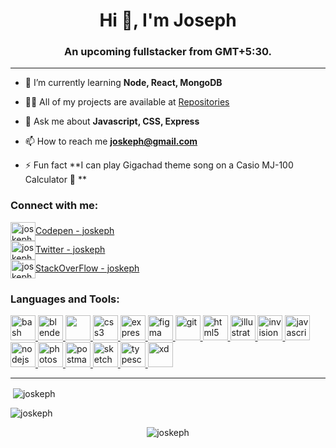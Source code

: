 <h1 align="center">Hi 👋, I'm Joseph</h1>
<h3 align="center">An upcoming fullstacker from GMT+5:30.</h3>

<hr>

- 🌱 I’m currently learning **Node, React, MongoDB**

- 👨‍💻 All of my projects are available at
[Repositories](https://github.com/joskeph?tab=repositories)

- 💬 Ask me about **Javascript, CSS, Express**

- 📫 How to reach me **joskeph@gmail.com**

- ⚡ Fun fact **I can play Gigachad theme song on a Casio MJ-100 Calculator 🤩 **

<h3 align="left">Connect with me:</h3>
<p align="left">
    <a href="https://codepen.io/joskeph" target="blank"><img align="center"
            src="https://cdn.cdnlogo.com/logos/c/77/codepen-icon.svg"
            alt="joskeph" height="30" width="40" />Codepen - joskeph</a><br>
    <a href="https://twitter.com/joskeph" target="blank"><img align="center"
            src="https://cdn.cdnlogo.com/logos/t/45/twitter.svg"
            alt="joskeph" height="30" width="40" />Twitter - joskeph</a><br>
    <a href="https://stackoverflow.com/users/joskeph" target="blank"><img align="center"
            src="https://cdn.cdnlogo.com/logos/s/63/stack-overflow.svg"
              alt="joskeph" height="30" width="40" />StackOverFlow - joskeph</a>
</p>

<h3 align="left">Languages and Tools:</h3>
<p align="left"> <a href="https://www.gnu.org/software/bash/" target="_blank" rel="noreferrer"> <img
            src="https://www.vectorlogo.zone/logos/gnu_bash/gnu_bash-icon.svg" alt="bash" width="40" height="40" /> </a>
    <a href="https://www.blender.org/" target="_blank" rel="noreferrer"> <img
            src="https://download.blender.org/branding/community/blender_community_badge_white.svg" alt="blender"
            width="40" height="40" /> </a> <a href="https://getbootstrap.com" target="_blank" rel="noreferrer"> <img
            src="https://cdn.jsdelivr.net/gh/devicons/devicon/icons/bootstrap/bootstrap-original-wordmark.svg"
            width="40" height="40" />
    </a> <a href="https://www.w3schools.com/css/" target="_blank" rel="noreferrer"> <img
            src="https://cdn.jsdelivr.net/gh/devicons/devicon/icons/css3/css3-original.svg"
            alt="css3" width="40" height="40" /> </a> <a href="https://expressjs.com" target="_blank" rel="noreferrer">
        <img src="https://encrypted-tbn0.gstatic.com/images?q=tbn:ANd9GcS8aBF0M3m7Vpv5mqUNg9lI8kBHO7ciVIzS0ocCgaJgX2RuFTylhxQh5icCurZpKcLigw&usqp=CAU" height
            alt="express" width="40" height="40" /> </a> <a href="https://www.figma.com/" target="_blank"
        rel="noreferrer"> <img src="https://www.vectorlogo.zone/logos/figma/figma-icon.svg" alt="figma" width="40"
            height="40" /> </a> <a href="https://git-scm.com/" target="_blank" rel="noreferrer"> <img
            src="https://www.vectorlogo.zone/logos/git-scm/git-scm-icon.svg" alt="git" width="40" height="40" /> </a> <a
        href="https://www.w3.org/html/" target="_blank" rel="noreferrer"> <img
            src="https://cdn.jsdelivr.net/gh/devicons/devicon/icons/html5/html5-original.svg"
            alt="html5" width="40" height="40" /> </a> <a href="https://www.adobe.com/in/products/illustrator.html"
        target="_blank" rel="noreferrer"> <img
            src="https://www.vectorlogo.zone/logos/adobe_illustrator/adobe_illustrator-icon.svg" alt="illustrator"
            width="40" height="40" /> </a> <a href="https://www.invisionapp.com/" target="_blank" rel="noreferrer"> <img
            src="https://www.vectorlogo.zone/logos/invisionapp/invisionapp-icon.svg" alt="invision" width="40"
            height="40" /> </a> <a href="https://developer.mozilla.org/en-US/docs/Web/JavaScript" target="_blank"
        rel="noreferrer"> <img
            src="https://cdn.jsdelivr.net/gh/devicons/devicon/icons/javascript/javascript-original.svg"
            alt="javascript" width="40" height="40" /> </a> <a href="https://nodejs.org" target="_blank"
        rel="noreferrer"> <img
            src="https://cdn.jsdelivr.net/gh/devicons/devicon/icons/nodejs/nodejs-original.svg"
            alt="nodejs" width="40" height="40" /> </a> <a href="https://www.photoshop.com/en" target="_blank"
        rel="noreferrer"> <img
            src="https://cdn.jsdelivr.net/gh/devicons/devicon/icons/photoshop/photoshop-line.svg"
            alt="photoshop" width="40" height="40" /> </a> <a href="https://postman.com" target="_blank"
        rel="noreferrer"> <img src="https://www.vectorlogo.zone/logos/getpostman/getpostman-icon.svg" alt="postman"
            width="40" height="40" /> </a> <a href="https://www.sketch.com/" target="_blank" rel="noreferrer"> <img
            src="https://www.vectorlogo.zone/logos/sketchapp/sketchapp-icon.svg" alt="sketch" width="40" height="40" />
    </a> <a href="https://www.typescriptlang.org/" target="_blank" rel="noreferrer"> <img
            src="https://cdn.jsdelivr.net/gh/devicons/devicon/icons/typescript/typescript-original.svg"
            alt="typescript" width="40" height="40" /> </a> <a href="https://www.adobe.com/products/xd.html"
        target="_blank" rel="noreferrer"> <img src="https://cdn.worldvectorlogo.com/logos/adobe-xd.svg" alt="xd"
            width="40" height="40" /> </a> </p>
<hr>
<p>&nbsp;<img align="center"
        src="https://github-readme-stats.vercel.app/api?username=joskeph&show_icons=true&locale=en" alt="joskeph" />
</p>

<p><img align="center" src="https://github-readme-streak-stats.herokuapp.com/?user=joskeph&" alt="joskeph" /></p>

<p align="center"> <img src="https://komarev.com/ghpvc/?username=joskeph&label=Profile%20views&color=0e75b6&style=flat"
        alt="joskeph" /> </p>
